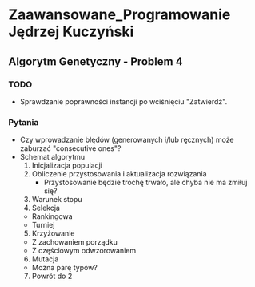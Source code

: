 # Zaawansowane_Programowanie Jędrzej Kuczyński
## Algorytm Genetyczny - Problem 4
### TODO
* Sprawdzanie poprawności instancji po wciśnięciu "Zatwierdź".
### Pytania
* Czy wprowadzanie błędów (generowanych i/lub ręcznych) może zaburzać "consecutive ones"?
* Schemat algorytmu
  1. Inicjalizacja populacji
  2. Obliczenie przystosowania i aktualizacja rozwiązania
      * Przystosowanie będzie trochę trwało, ale chyba nie ma zmiłuj się?
  3. Warunek stopu
  4. Selekcja
    * Rankingowa
    * Turniej
  5. Krzyżowanie
    * Z zachowaniem porządku
    * Z częściowym odwzorowaniem
  6. Mutacja
    * Można parę typów?
  7. Powrót do 2
